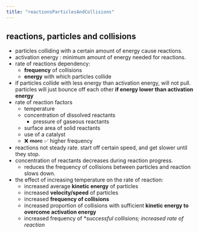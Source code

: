 ```yaml
---
title: "reactionsParticlesAndCollisions"
---
```


## reactions, particles and collisions

- particles colliding with a certain amount of energy cause reactions.
- activation energy : minimum amount of energy needed for reactions.
- rate of reactions dependency:
  - **frequency** of collisions
  - **energy** with which particles collide
- if particles collide with less energy than activation energy, will not pull. particles will just bounce off each other **if energy lower than activation energy**
- rate of reaction factors
  - temperature
  - concentration of dissolved reactants
    - pressure of gaseous reactants
  - surface area of solid reactants
  - use of a catalyst
  - ❌ ~~more~~ ✅ higher frequency
- reactions not steady rate. start off certain speed, and get slower until they stop.
- concentration of reactants decreases during reaction progress.
  - reduces the frequency of collisions between particles and reaction slows down.
- the effect of increasing temperature on the rate of reaction:
  - increased average **kinetic energy** of particles
  - increased **velocity/speed** of particles
  - increased **frequency of collisions**
  - increased proportion of collisions with sufficient **kinetic energy to overcome activation energy**
  - increased frequency of \*_successful collisions; increased rate of reaction_
